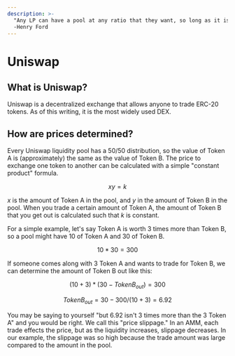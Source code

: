```yaml
---
description: >-
  "Any LP can have a pool at any ratio that they want, so long as it is 50/50."
  -Henry Ford
---
```


# Uniswap

## What is Uniswap?

Uniswap is a decentralized exchange that allows anyone to trade ERC-20 tokens. As of this writing, it is the most widely used DEX.

## How are prices determined?

Every Uniswap liquidity pool has a 50/50 distribution, so the value of Token A is \(approximately\) the same as the value of Token B. The price to exchange one token to another can be calculated with a simple "constant product" formula. 

$$
xy = k
$$

_x_ is the amount of Token A in the pool, and _y_ in the amount of Token B in the pool. When you trade a certain amount of Token A, the amount of Token B that you get out is calculated such that _k_ is constant.

For a simple example, let's say Token A is worth 3 times more than Token B, so a pool might have 10 of Token A and 30 of Token B.

$$
10 * 30 = 300
$$

If someone comes along with 3 Token A and wants to trade for Token B, we can determine the amount of Token B out like this:

$$
(10 + 3)*(30-TokenB_{out}) = 300
$$

$$
TokenB_{out} = 30 - 300/(10+3) = 6.92
$$

You may be saying to yourself "but 6.92 isn't 3 times more than the 3 Token A" and you would be right. We call this "price slippage." In an AMM, each trade effects the price, but as the liquidity increases, slippage decreases. In our example, the slippage was so high because the trade amount was large compared to the amount in the pool. 

